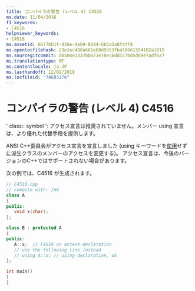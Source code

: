 ```yaml
---
title: コンパイラの警告 (レベル 4) C4516
ms.date: 11/04/2016
f1_keywords:
- C4516
helpviewer_keywords:
- C4516
ms.assetid: 6677bb1f-d26e-4ab9-8644-6b5a2a8f4ff8
ms.openlocfilehash: 23e1ec488a661e68d5b53fba50661354182a1015
ms.sourcegitcommit: d0504e2337bb671e78ec6dd1c7b05d89e7adf6a7
ms.translationtype: MT
ms.contentlocale: ja-JP
ms.lasthandoff: 12/02/2019
ms.locfileid: "74683176"
---
```

# <a name="compiler-warning-level-4-c4516"></a>コンパイラの警告 (レベル 4) C4516

' class:: symbol ': アクセス宣言は推奨されていません。メンバー using 宣言は、より優れた代替手段を提供します。

ANSI C++委員会がアクセス宣言を宣言しました (using キーワードを[使用](../../cpp/using-declaration.md)せずに派生クラスのメンバーのアクセスを変更する)。 アクセス宣言は、今後のバージョンのC++ではサポートされない場合があります。

次の例では、C4516 が生成されます。

```cpp
// C4516.cpp
// compile with: /W4
class A
{
public:
   void x(char);
};

class B : protected A
{
public:
   A::x;  // C4516 on access-declaration
   // use the following line instead
   // using A::x; // using-declaration, ok
};

int main()
{
}
```